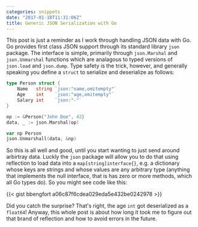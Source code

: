 ```yaml
---
categories: snippets
date: "2017-01-18T11:31:06Z"
title: Generic JSON Serialization with Go
---
```


This post is just a reminder as I work through handling JSON data with Go. Go provides first class JSON support through its standard library `json` package. The interface is simple, primarily through `json.Marshal` and `json.Unmarshal` functions which are analagous to typed versions of `json.load` and `json.dump`. Type safety is the trick, however, and generally speaking you define a `struct` to serialize and deserialize as follows:

```go
type Person struct {
    Name   string `json:"name,omitempty"`
    Age    int    `json:"age,omitempty"`
    Salary int    `json:"-"`
}

op := &Person{"John Doe", 42}
data, _ := json.Marshal(op)

var np Person
json.Unmarshall(data, &np)
```

So this is all well and good, until you start wanting to just send around arbirtray data. Luckly the `json` package will allow you to do that using reflection to load data into a `map[string]interface{}`, e.g. a dictionary whose keys are strings and whose values are any arbitrary type (anything that implements the null interface, that is has zero or more methods, which all Go types do). So you might see code like this:

{{< gist bbengfort a06c87f6cdea029eda5e432be0242978 >}}

Did you catch the surprise? That's right, the age `int` got deserialized as a `float64`! Anyway, this whole post is about how long it took me to figure out that brand of reflection and how to avoid errors in the future.
